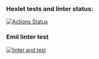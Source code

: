 ### Hexlet tests and linter status:
[![Actions Status](https://github.com/CAHTEL/php-project-lvl3/workflows/hexlet-check/badge.svg)](https://github.com/CAHTEL/php-project-lvl3/actions)

### Emil linter test
[![linter and test](https://github.com/CAHTEL/php-project-lvl3/actions/workflows/emil-check.yaml/badge.svg?branch=main)](https://github.com/CAHTEL/php-project-lvl3/actions/workflows/emil-check.yaml)